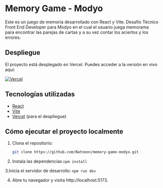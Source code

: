 # Memory Game - Modyo

Este es un juego de memoria desarrollado con React y Vite. Desafío Técnico Front End Developer para Modyo en el cual el usuario juega memorama para encontrar las parejas de cartas
y a su vez contar los aciertos y los errores. 

## Despliegue

El proyecto está desplegado en Vercel. Puedes acceder a la versión en vivo aquí:

[![Vercel](https://img.shields.io/badge/Deployed%20on-Vercel-black?style=for-the-badge&logo=vercel)](https://memory-game-modyo.vercel.app/)

## Tecnologías utilizadas

- [React](https://reactjs.org/)
- [Vite](https://vitejs.dev/)
- [Vercel](https://vercel.com/) (para el despliegue)

## Cómo ejecutar el proyecto localmente

1. Clona el repositorio:

   ```bash
   git clone https://github.com/Natneon/memory-game-modyo.git

2. Instala las dependencias
  `npm install`
   
3.Inicia el servidor de desarrollo:
  `npm run dev`

4. Abre tu navegador y visita http://localhost:5173.
   
